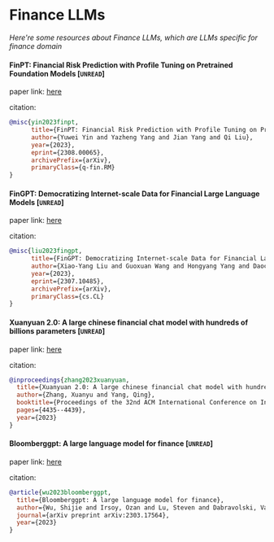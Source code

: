 # Finance LLMs
*Here're some resources about Finance LLMs, which are LLMs specific for finance domain*


#### FinPT: Financial Risk Prediction with Profile Tuning on Pretrained Foundation Models [`UNREAD`]

paper link: [here](https://arxiv.org/abs/2308.00065)

citation:
```bibtex
@misc{yin2023finpt,
      title={FinPT: Financial Risk Prediction with Profile Tuning on Pretrained Foundation Models}, 
      author={Yuwei Yin and Yazheng Yang and Jian Yang and Qi Liu},
      year={2023},
      eprint={2308.00065},
      archivePrefix={arXiv},
      primaryClass={q-fin.RM}
}
```


#### FinGPT: Democratizing Internet-scale Data for Financial Large Language Models [`UNREAD`]

paper link: [here](https://arxiv.org/pdf/2307.10485.pdf)

citation: 
```bibtex
@misc{liu2023fingpt,
      title={FinGPT: Democratizing Internet-scale Data for Financial Large Language Models}, 
      author={Xiao-Yang Liu and Guoxuan Wang and Hongyang Yang and Daochen Zha},
      year={2023},
      eprint={2307.10485},
      archivePrefix={arXiv},
      primaryClass={cs.CL}
}
```


#### Xuanyuan 2.0: A large chinese financial chat model with hundreds of billions parameters [`UNREAD`]

paper link: [here](https://arxiv.org/pdf/2305.12002)

citation: 
```bibtex
@inproceedings{zhang2023xuanyuan,
  title={Xuanyuan 2.0: A large chinese financial chat model with hundreds of billions parameters},
  author={Zhang, Xuanyu and Yang, Qing},
  booktitle={Proceedings of the 32nd ACM International Conference on Information and Knowledge Management},
  pages={4435--4439},
  year={2023}
}
```
    


#### Bloomberggpt: A large language model for finance [`UNREAD`]

paper link: [here](https://arxiv.org/pdf/2303.17564.pdf)

citation: 
```bibtex
@article{wu2023bloomberggpt,
  title={Bloomberggpt: A large language model for finance},
  author={Wu, Shijie and Irsoy, Ozan and Lu, Steven and Dabravolski, Vadim and Dredze, Mark and Gehrmann, Sebastian and Kambadur, Prabhanjan and Rosenberg, David and Mann, Gideon},
  journal={arXiv preprint arXiv:2303.17564},
  year={2023}
}
```
    